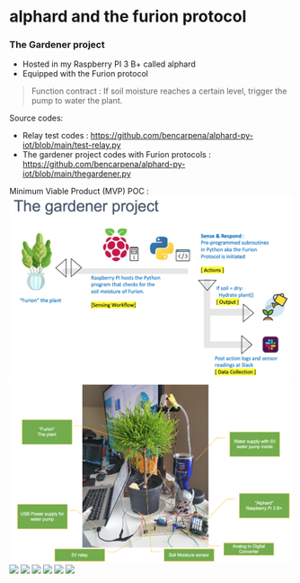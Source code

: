 # alphard and the furion protocol

### The Gardener project
* Hosted in my Raspberry PI 3 B+ called alphard
* Equipped with the Furion protocol 

>Function contract : If soil moisture reaches a certain level, trigger the pump to water the plant.

Source codes: 
* Relay test codes : https://github.com/bencarpena/alphard-py-iot/blob/main/test-relay.py
* The gardener project codes with Furion protocols : https://github.com/bencarpena/alphard-py-iot/blob/main/thegardener.py

Minimum Viable Product (MVP) POC :
![Solution Architecture](https://github.com/bencarpena/alphard-py-iot/blob/_contents/solarch.png)
![MVP and POC Setup](https://github.com/bencarpena/alphard-py-iot/blob/_contents/mvp-setup.png)
![](https://github.com/bencarpena/alphard-py-iot/blob/_contents/20201016_235052.jpg)
![](https://github.com/bencarpena/alphard-py-iot/blob/_contents/20201016_235119.jpg)
![](https://github.com/bencarpena/alphard-py-iot/blob/_contents/20201017_123705.jpg)
![](https://github.com/bencarpena/alphard-py-iot/blob/_contents/20201017_123550.jpg)
![](https://github.com/bencarpena/alphard-py-iot/blob/_contents/20201017_123716.jpg)
![](https://github.com/bencarpena/alphard-py-iot/blob/_contents/20201017_124512.jpg)
